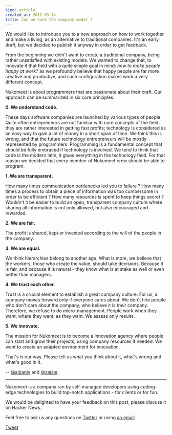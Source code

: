 ```yaml
---
kind: article
created_at: 2012-03-14
title: Can we hack the company model ?
---
```


We would like to introduce you to a new approach on how to work together and make a living, as an alternative to traditional companies. It's an early draft, but we decided to publish it anyway in order to get feedback. 

From the beginning we didn't want to create a traditional company, being rather unsatisfied with existing models. We wanted to change that, to innovate it that field with a quite simple goal in mind: *how to make people happy at work?* as we profoundly believe that happy people are far more creative and productive, and such configuration makes *work* a very different concept. 

Nukomeet is about programmers that are passionate about their craft. Our approach can be summarized in six core principles:

**0. We understand code.**

These days software companies are launched by various types of people. Quite often entrepreneurs are not familiar with core concepts of the field; they are rather interested in getting fast profits; technology is considered as an easy way to gain a lot of money in a short span of time. We think this is wrong, and that the future technology entrepreneurs will be mostly represented by programmers. Programming is a fundamental concept that should be fully embraced if technology is involved. We tend to think that code is the modern latin, it glues everything in the technology field. For that reason we decided that every member of Nukomeet crew should be able to program.

**1. We are transparent.**

How many times communication bottlenecks led you to failure ? How many times a process to obtain a piece of information was too cumbersome in order to be efficient ? How many resources is spent to keep things secret ? Wouldn't it be easier to build an open, transparent company culture where sharing all information is not only allowed, but also encouraged and rewarded.

**2. We are fair.**

The profit is shared, kept or invested according to the will of the people in the company.

**3. We are equal.**

We think hierarchies belong to another age. What is more, we believe that the workers, those who create the value, should take decisions. Because it is fair, and because it is natural - they know what is at stake as well or even better than managers. 

**4. We trust each other.**

Trust is a crucial element to establish a great company culture. For us, a company moves forward only if everyone cares about. We don't hire people who don't care about the company, who believe it is *their* company. 
Therefore, we refuse to do micro-management. People work when they want, where they want, as they want. We assess only results.

**5. We innovate.**

The mission for Nukomeet is to become a innovation agency where people can start and grow their projects, using company resources if needed. We want to create an adapted environment for innovation. 

That's is our way. Please tell us what you think about it, what's wrong and what's good in it.

-- [@albanlv](http://twitter.com/albanlv) and [@zaiste](http://twitter.com/zaiste)

- - -

Nukomeet is a company ran by self-managed developers using cutting-edge technologies to build top-notch applications - for clients or for fun.

We would be delighted to have your feedback on this post, please discuss it on Hacker News. 

Feel free to ask us any questions on [Twitter](https://twitter.com/#!/nukomeet) or using [an email](mailto:bonjour@nukomeet.com)

<a href="https://twitter.com/share" class="twitter-share-button" data-via="nukomeet" data-size="large">Tweet</a>
<script>!function(d,s,id){var js,fjs=d.getElementsByTagName(s)[0];if(!d.getElementById(id)){js=d.createElement(s);js.id=id;js.src="//platform.twitter.com/widgets.js";fjs.parentNode.insertBefore(js,fjs);}}(document,"script","twitter-wjs");</script>
